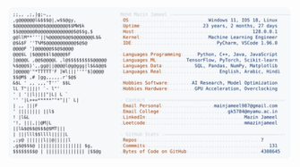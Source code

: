 <picture>
  <source srcset="https://raw.githubusercontent.com/mmazinjameel/mmazinjameel/main/dark_mode.svg?v=1738418831" media="(prefers-color-scheme: dark)">
  <img src="https://raw.githubusercontent.com/mmazinjameel/mmazinjameel/main/light_mode.svg?v=1738418831">
</picture>
